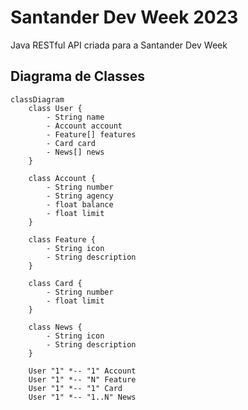 # Santander Dev Week 2023
Java RESTful API criada para a Santander Dev Week

## Diagrama de Classes

```mermaid
classDiagram
    class User {
        - String name
        - Account account
        - Feature[] features
        - Card card
        - News[] news
    }

    class Account {
        - String number
        - String agency
        - float balance
        - float limit
    }

    class Feature {
        - String icon
        - String description
    }

    class Card {
        - String number
        - float limit
    }

    class News {
        - String icon
        - String description
    }

    User "1" *-- "1" Account
    User "1" *-- "N" Feature
    User "1" *-- "1" Card
    User "1" *-- "1..N" News
```
